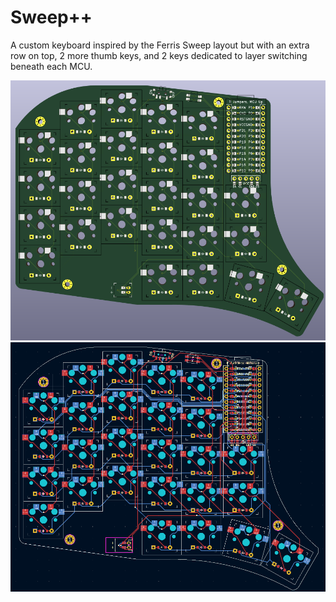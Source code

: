 # Sweep++
 A custom keyboard inspired by the Ferris Sweep layout but with an extra row on top, 2 more thumb keys, and 2 keys dedicated to layer switching beneath each MCU.

 ![Sweep++ Schematic | width = 100px ](/Images/Sweeppp_pcb_render.png)
 ![Sweep++ Schematic | width = 100px ](/Images/sweeppp.png)
